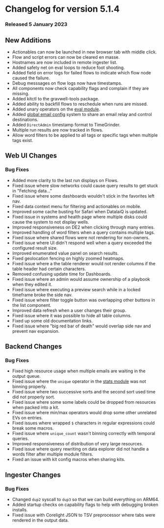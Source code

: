 # Changelog for version 5.1.4

### Released 5 January 2023

## New Additions

* Actionables can now be launched in new browser tab with middle click.
* Flow and script errors can now be cleared en masse.
* Hostnames are now included in remote ingester list.
* Added safety net on eval loops to reduce foot shooting.
* Added field on error logs for failed flows to indicate which flow node caused the failure.
* Debug messsages on flow logs now have timestamps.
* All components now check capability flags and complain if they are missing.
* Added kitctl to the gravwell-tools package.
* Added ability to backfill flows to reschedule when runs are missed.
* Added unary operators on the [eval module](/search/eval/eval).
* Added [global email config](/configuration/email) system to share an email relay and control destinations.
* Added `DirectAdmin` timestamp format to TimeGrinder.
* Multiple run results are now tracked in flows.
* Allow word filters to be applied to all tags or specific tags when multiple tags exist. 

## Web UI Changes

### Bug Fixes

* Added more clarity to the last run displays on Flows.
* Fixed issue where slow networks could cause query results to get stuck in "Fetching data..."
* Fixed issue where some dashboards wouldn't stick in the favorites left nav.
* Fixed data context menu for filtering and actionables on mobile.
* Improved some cache busting for Safari when DatalaiQ is updated.
* Fixed issue in systems and health page where multiple disks could cause the system to not display wells.
* Improved responsiveness on DE2 when clicking through many entries.
* Improved handling of word filters when a query contains multiple tags.
* Fixed issue where shared flows were not rendering for non-owners.
* Fixed issue where UI didn't respond well when a query exceeded the configured result size.
* Improved enumerated value panel on search results.
* Fixed geolocation fencing on highly zoomed heatmaps.
* Fixed issue where a the table renderer would not render columns if the table header had certain characters.
* Removed confusing update time for Dashboards.
* Fixed issue where an admin would assume ownership of a playbook when they edited it.
* Fixed issue where executing a preview search while in a locked timeframe broke the side nav.
* Fixed issue where filter toggle button was overlapping other buttons in the list component.
* Improved data refresh when a user changes their group.
* Fixed issue where it was possible to hide all table columns.
* Fixed up some old documentation links.
* Fixed issue where "big red bar of death" would overlap side nav and prevent nav expansion.

## Backend Changes

### Bug Fixes

* Fixed high resource usage when multiple emails are waiting in the output queue.
* Fixed issue where the `unique` operator in the [stats module](/search/stats/stats) was not binning properly.
* Fixed issue where two successive sorts and the second sort used time did not properly sort.
* Fixed issue where some some labels could be dropped from resources when packed into a kit.
* Fixed issue where min/max operators would drop some other unrelated EVs on entries.
* Fixed issues where wrapped `$` characters in regular expressions could break some macros.
* Fixed issue where `unique_count` wasn't binning correctly with temporal queries.
* Improved responsiveness of distribution of very large resources.
* Fixed issue where query rewriting on data explorer did not handle a words filter after multiple module filters.
* Fixed an issue with kit config macros when sharing kits.

## Ingester Changes

### Bug Fixes

* Changed `dup2` syscall to `dup3` so that we can build everything on ARM64.
* Added startup checks on capability flags to help with debugging broken installs.
* Fixed issue with Corelight JSON to TSV preprocessor where tabs were rendered in the output data.
